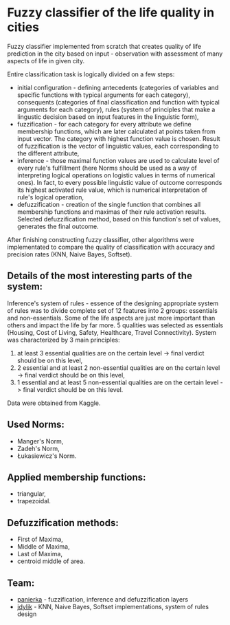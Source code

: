 # Fuzzy classifier of the life quality in cities

Fuzzy classifier implemented from scratch that creates quality of life prediction in the city based on input - observation with assessment of 
many aspects of life in given city. 

Entire classification task is logically divided on a few steps:
- initial configuration - defining antecedents (categories of variables and specific functions with typical arguments for each category),
                          consequents (categories of final classification and function with typical arguments for each category),
                          rules (system of principles that make a lingustic decision based on input features in the linguistic form),
- fuzzification - for each category for every attribute we define membership functions, which are later calculated at points taken from input vector. 
                  The category with highest function value is chosen. Result of fuzzification is the vector of linguistic values, each corresponding to the 
                  different attribute,
- inference - those maximal function values are used to calculate level of every rule's fulfillment (here Norms should be used as a way of interpreting logical
              operations on logistic values in terms of numerical ones). In fact, to every possible linguistic value of outcome corresponds its highest
              activated rule value, which is numerical interpretation of rule's logical operation,
- defuzzification - creation of the single function that combines all membership functions and maximas of their rule activation results. Selected defuzzification
                    method, based on this function's set of values, generates the final outcome.
                    
After finishing constructing fuzzy classifier, other algorithms were implementated to compare the quality of classification with accuracy and precision rates
(KNN, Naive Bayes, Softset).

## Details of the most interesting parts of the system:

Inference's system of rules - essence of the designing appropriate system of rules was to divide complete set of 12 features into 2 groups: essentials and
non-essentials. Some of the life aspects are just more important than others and impact the life by far more. 5 qualities was selected as essentials (Housing, 
Cost of Living, Safety, Healthcare, Travel Connectivity). System was characterized by 3 main principles:
1) at least 3 essential qualities are on the certain level -> final verdict should be on this level,
2) 2 essential and at least 2 non-essential qualities are on the certain level -> final verdict should be on this level,
3) 1 essential and at least 5 non-essential qualities are on the certain level -> final verdict should be on this level.

Data were obtained from Kaggle.

## Used Norms:
- Manger's Norm,
- Zadeh's Norm,
- Łukasiewicz's Norm.

## Applied membership functions:
- triangular, 
- trapezoidal.

## Defuzzification methods:
- First of Maxima,
- Middle of Maxima,
- Last of Maxima,
- centroid middle of area.

## Team:
- [panierka](https://github.com/panierka) - fuzzification, inference and defuzzification layers
- [jdylik](https://github.com/jdylik) - KNN, Naive Bayes, Softset implementations, system of rules design
